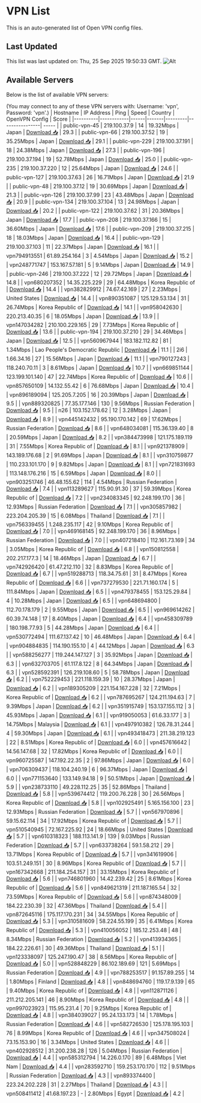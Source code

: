 # VPN List

This is an auto-generated list of Open VPN config files.

## Last Updated

This list was last updated on: Thu, 25 Sep 2025 19:50:33 GMT.
![Alt](https://repobeats.axiom.co/api/embed/186b98318ef1479477931607c1ad7d823f12451f.svg "Repobeats analytics image")

## Available Servers

Below is the list of available VPN servers:

(You may connect to any of these VPN servers with: Username: 'vpn', Password: 'vpn'.)
| Hostname | IP Address | Ping | Speed | Country | OpenVPN Config | Score |
|----------|------------|------|-------|---------|----------------| ----- |
| public-vpn-45 | 219.100.37.9 | 14 | 19.32Mbps | Japan | [Download 📥](./configs/server_0_JP.ovpn) | 29.3 |
| public-vpn-66 | 219.100.37.52 | 19 | 35.25Mbps | Japan | [Download 📥](./configs/server_1_JP.ovpn) | 29.1 |
| public-vpn-229 | 219.100.37.191 | 18 | 24.38Mbps | Japan | [Download 📥](./configs/server_2_JP.ovpn) | 27.3 |
| public-vpn-196 | 219.100.37.194 | 19 | 52.78Mbps | Japan | [Download 📥](./configs/server_3_JP.ovpn) | 25.0 |
| public-vpn-235 | 219.100.37.220 | 12 | 25.64Mbps | Japan | [Download 📥](./configs/server_4_JP.ovpn) | 24.6 |
| public-vpn-127 | 219.100.37.63 | 26 | 16.71Mbps | Japan | [Download 📥](./configs/server_5_JP.ovpn) | 21.9 |
| public-vpn-48 | 219.100.37.12 | 19 | 30.69Mbps | Japan | [Download 📥](./configs/server_6_JP.ovpn) | 21.3 |
| public-vpn-126 | 219.100.37.99 | 23 | 43.48Mbps | Japan | [Download 📥](./configs/server_7_JP.ovpn) | 20.9 |
| public-vpn-134 | 219.100.37.104 | 13 | 24.98Mbps | Japan | [Download 📥](./configs/server_8_JP.ovpn) | 20.2 |
| public-vpn-122 | 219.100.37.62 | 31 | 20.36Mbps | Japan | [Download 📥](./configs/server_9_JP.ovpn) | 17.7 |
| public-vpn-208 | 219.100.37.166 | 15 | 36.60Mbps | Japan | [Download 📥](./configs/server_10_JP.ovpn) | 17.6 |
| public-vpn-209 | 219.100.37.215 | 18 | 18.03Mbps | Japan | [Download 📥](./configs/server_11_JP.ovpn) | 16.4 |
| public-vpn-129 | 219.100.37.103 | 11 | 22.37Mbps | Japan | [Download 📥](./configs/server_12_JP.ovpn) | 16.1 |
| vpn794913551 | 61.89.254.164 | 3 | 4.54Mbps | Japan | [Download 📥](./configs/server_13_JP.ovpn) | 15.2 |
| vpn248771747 | 153.167.57.181 | 5 | 9.14Mbps | Japan | [Download 📥](./configs/server_14_JP.ovpn) | 14.9 |
| public-vpn-246 | 219.100.37.222 | 12 | 29.72Mbps | Japan | [Download 📥](./configs/server_15_JP.ovpn) | 14.8 |
| vpn680207352 | 14.35.225.229 | 29 | 64.48Mbps | Korea Republic of | [Download 📥](./configs/server_16_KR.ovpn) | 14.4 |
| vpn382829912 | 74.67.42.169 | 27 | 2.23Mbps | United States | [Download 📥](./configs/server_17_US.ovpn) | 14.4 |
| vpn890351087 | 125.129.53.134 | 31 | 26.74Mbps | Korea Republic of | [Download 📥](./configs/server_18_KR.ovpn) | 14.1 |
| vpn958042630 | 220.213.40.35 | 6 | 18.05Mbps | Japan | [Download 📥](./configs/server_19_JP.ovpn) | 13.9 |
| vpn147034282 | 210.100.229.165 | 29 | 7.73Mbps | Korea Republic of | [Download 📥](./configs/server_20_KR.ovpn) | 13.6 |
| public-vpn-194 | 219.100.37.210 | 29 | 34.46Mbps | Japan | [Download 📥](./configs/server_21_JP.ovpn) | 12.5 |
| vpn560967944 | 183.182.112.82 | 81 | 1.34Mbps | Lao People's Democratic Republic | [Download 📥](./configs/server_22_LA.ovpn) | 11.1 |
| 2i6 | 1.66.34.16 | 27 | 15.56Mbps | Japan | [Download 📥](./configs/server_23_JP.ovpn) | 11.1 |
| vpn790127243 | 118.240.70.11 | 3 | 8.61Mbps | Japan | [Download 📥](./configs/server_24_JP.ovpn) | 10.7 |
| vpn669851144 | 123.199.101.140 | 47 | 22.74Mbps | Korea Republic of | [Download 📥](./configs/server_25_KR.ovpn) | 10.6 |
| vpn857650109 | 14.132.55.42 | 6 | 76.68Mbps | Japan | [Download 📥](./configs/server_26_JP.ovpn) | 10.4 |
| vpn896189094 | 125.205.7.205 | 16 | 20.39Mbps | Japan | [Download 📥](./configs/server_27_JP.ovpn) | 9.5 |
| vpn889320825 | 77.35.177.146 | 130 | 9.56Mbps | Russian Federation | [Download 📥](./configs/server_28_RU.ovpn) | 9.5 |
| n26 | 103.152.178.62 | 12 | 3.28Mbps | Japan | [Download 📥](./configs/server_29_JP.ovpn) | 8.9 |
| vpn445142432 | 95.190.170.142 | 69 | 17.62Mbps | Russian Federation | [Download 📥](./configs/server_30_RU.ovpn) | 8.6 |
| vpn648034081 | 115.36.139.40 | 8 | 20.59Mbps | Japan | [Download 📥](./configs/server_31_JP.ovpn) | 8.2 |
| vpn384473998 | 121.175.189.119 | 31 | 7.55Mbps | Korea Republic of | [Download 📥](./configs/server_32_KR.ovpn) | 8.1 |
| vpn921378909 | 143.189.176.68 | 2 | 91.69Mbps | Japan | [Download 📥](./configs/server_33_JP.ovpn) | 8.1 |
| vpn310759877 | 110.233.101.170 | 9 | 9.82Mbps | Japan | [Download 📥](./configs/server_34_JP.ovpn) | 8.1 |
| vpn721831693 | 113.148.176.216 | 15 | 6.59Mbps | Japan | [Download 📥](./configs/server_35_JP.ovpn) | 8.0 |
| vpn903251746 | 46.48.155.62 | 114 | 4.54Mbps | Russian Federation | [Download 📥](./configs/server_36_RU.ovpn) | 7.4 |
| vpn113289627 | 115.90.91.30 | 37 | 59.39Mbps | Korea Republic of | [Download 📥](./configs/server_37_KR.ovpn) | 7.2 |
| vpn234083345 | 92.248.199.170 | 36 | 12.93Mbps | Russian Federation | [Download 📥](./configs/server_38_RU.ovpn) | 7.1 |
| vpn305857982 | 223.204.205.39 | 15 | 6.08Mbps | Thailand | [Download 📥](./configs/server_39_TH.ovpn) | 7.1 |
| vpn756339455 | 1.248.235.117 | 42 | 9.10Mbps | Korea Republic of | [Download 📥](./configs/server_40_KR.ovpn) | 7.0 |
| vpn469168145 | 92.248.199.170 | 36 | 8.96Mbps | Russian Federation | [Download 📥](./configs/server_41_RU.ovpn) | 7.0 |
| vpn407218410 | 112.161.73.169 | 34 | 3.05Mbps | Korea Republic of | [Download 📥](./configs/server_42_KR.ovpn) | 6.8 |
| vpn150812558 | 202.217.177.3 | 14 | 18.46Mbps | Japan | [Download 📥](./configs/server_43_JP.ovpn) | 6.7 |
| vpn742926420 | 61.47.212.110 | 32 | 8.83Mbps | Korea Republic of | [Download 📥](./configs/server_44_KR.ovpn) | 6.7 |
| vpn519288713 | 118.34.75.61 | 31 | 8.47Mbps | Korea Republic of | [Download 📥](./configs/server_45_KR.ovpn) | 6.6 |
| vpn737279530 | 221.71.160.174 | 5 | 111.84Mbps | Japan | [Download 📥](./configs/server_46_JP.ovpn) | 6.5 |
| vpn479378455 | 153.125.29.84 | 4 | 10.28Mbps | Japan | [Download 📥](./configs/server_47_JP.ovpn) | 6.5 |
| vpn648694800 | 112.70.178.179 | 2 | 9.55Mbps | Japan | [Download 📥](./configs/server_48_JP.ovpn) | 6.5 |
| vpn969614262 | 60.39.74.148 | 17 | 8.40Mbps | Japan | [Download 📥](./configs/server_49_JP.ovpn) | 6.4 |
| vpn458309789 | 180.198.77.93 | 5 | 44.28Mbps | Japan | [Download 📥](./configs/server_50_JP.ovpn) | 6.4 |
| vpn530772494 | 111.67.137.42 | 10 | 46.48Mbps | Japan | [Download 📥](./configs/server_51_JP.ovpn) | 6.4 |
| vpn904884835 | 114.190.155.10 | 4 | 44.12Mbps | Japan | [Download 📥](./configs/server_52_JP.ovpn) | 6.3 |
| vpn588256277 | 119.244.147.127 | 3 | 35.92Mbps | Japan | [Download 📥](./configs/server_53_JP.ovpn) | 6.3 |
| vpn632703705 | 61.117.8.122 | 8 | 64.34Mbps | Japan | [Download 📥](./configs/server_54_JP.ovpn) | 6.3 |
| vpn528592391 | 126.219.108.60 | 5 | 58.78Mbps | Japan | [Download 📥](./configs/server_55_JP.ovpn) | 6.2 |
| vpn752229453 | 221.118.159.39 | 10 | 28.37Mbps | Japan | [Download 📥](./configs/server_56_JP.ovpn) | 6.2 |
| vpn189305209 | 221.154.167.228 | 32 | 7.21Mbps | Korea Republic of | [Download 📥](./configs/server_57_KR.ovpn) | 6.2 |
| vpn787695267 | 124.211.194.63 | 7 | 9.39Mbps | Japan | [Download 📥](./configs/server_58_JP.ovpn) | 6.2 |
| vpn351915749 | 153.137.155.112 | 3 | 45.93Mbps | Japan | [Download 📥](./configs/server_59_JP.ovpn) | 6.1 |
| vpn919050053 | 61.6.33.177 | 3 | 14.75Mbps | Malaysia | [Download 📥](./configs/server_60_MY.ovpn) | 6.1 |
| vpn497910382 | 126.78.31.244 | 4 | 59.30Mbps | Japan | [Download 📥](./configs/server_61_JP.ovpn) | 6.1 |
| vpn493418473 | 211.38.219.123 | 22 | 8.51Mbps | Korea Republic of | [Download 📥](./configs/server_62_KR.ovpn) | 6.0 |
| vpn457616642 | 14.56.147.68 | 32 | 17.82Mbps | Korea Republic of | [Download 📥](./configs/server_63_KR.ovpn) | 6.0 |
| vpn960725587 | 147.192.22.35 | 2 | 97.86Mbps | Japan | [Download 📥](./configs/server_64_JP.ovpn) | 6.0 |
| vpn706309437 | 118.104.240.19 | 6 | 96.37Mbps | Japan | [Download 📥](./configs/server_65_JP.ovpn) | 6.0 |
| vpn771153640 | 133.149.94.18 | 9 | 50.51Mbps | Japan | [Download 📥](./configs/server_66_JP.ovpn) | 5.9 |
| vpn238733110 | 49.228.112.25 | 35 | 52.86Mbps | Thailand | [Download 📥](./configs/server_67_TH.ovpn) | 5.8 |
| vpn539674412 | 119.200.76.228 | 30 | 26.56Mbps | Korea Republic of | [Download 📥](./configs/server_68_KR.ovpn) | 5.8 |
| vpn102925491 | 5.165.156.100 | 23 | 12.93Mbps | Russian Federation | [Download 📥](./configs/server_69_RU.ovpn) | 5.7 |
| vpn567970896 | 59.15.62.114 | 34 | 17.92Mbps | Korea Republic of | [Download 📥](./configs/server_70_KR.ovpn) | 5.7 |
| vpn510540945 | 72.167.225.92 | 24 | 18.66Mbps | United States | [Download 📥](./configs/server_71_US.ovpn) | 5.7 |
| vpn610318323 | 188.113.141.9 | 139 | 9.03Mbps | Russian Federation | [Download 📥](./configs/server_72_RU.ovpn) | 5.7 |
| vpn633738264 | 59.1.58.212 | 29 | 13.71Mbps | Korea Republic of | [Download 📥](./configs/server_73_KR.ovpn) | 5.7 |
| vpn341619906 | 103.51.249.151 | 30 | 8.96Mbps | Korea Republic of | [Download 📥](./configs/server_74_KR.ovpn) | 5.7 |
| vpn167342668 | 211.184.254.157 | 31 | 33.15Mbps | Korea Republic of | [Download 📥](./configs/server_75_KR.ovpn) | 5.6 |
| vpn746801960 | 14.42.239.42 | 25 | 8.61Mbps | Korea Republic of | [Download 📥](./configs/server_76_KR.ovpn) | 5.6 |
| vpn849621319 | 211.187.165.54 | 32 | 73.59Mbps | Korea Republic of | [Download 📥](./configs/server_77_KR.ovpn) | 5.6 |
| vpn874348009 | 184.22.230.39 | 32 | 47.36Mbps | Thailand | [Download 📥](./configs/server_78_TH.ovpn) | 5.4 |
| vpn872645116 | 175.117.170.231 | 34 | 34.55Mbps | Korea Republic of | [Download 📥](./configs/server_79_KR.ovpn) | 5.3 |
| vpn310581609 | 58.224.55.199 | 35 | 6.41Mbps | Korea Republic of | [Download 📥](./configs/server_80_KR.ovpn) | 5.3 |
| vpn410056052 | 185.12.253.48 | 48 | 8.34Mbps | Russian Federation | [Download 📥](./configs/server_81_RU.ovpn) | 5.2 |
| vpn413934365 | 184.22.226.61 | 30 | 49.36Mbps | Thailand | [Download 📥](./configs/server_82_TH.ovpn) | 5.1 |
| vpn123338097 | 125.247.190.47 | 38 | 8.56Mbps | Korea Republic of | [Download 📥](./configs/server_83_KR.ovpn) | 5.0 |
| vpn528848229 | 86.102.189.69 | 121 | 5.69Mbps | Russian Federation | [Download 📥](./configs/server_84_RU.ovpn) | 4.9 |
| vpn788253517 | 91.157.89.255 | 14 | 1.80Mbps | Finland | [Download 📥](./configs/server_85_FI.ovpn) | 4.8 |
| vpn848694760 | 119.17.9.139 | 65 | 9.40Mbps | Korea Republic of | [Download 📥](./configs/server_86_KR.ovpn) | 4.8 |
| vpn112871126 | 211.212.205.141 | 46 | 8.90Mbps | Korea Republic of | [Download 📥](./configs/server_87_KR.ovpn) | 4.8 |
| vpn997023923 | 115.95.231.4 | 70 | 9.25Mbps | Korea Republic of | [Download 📥](./configs/server_88_KR.ovpn) | 4.8 |
| vpn384039027 | 95.24.133.173 | 14 | 1.78Mbps | Russian Federation | [Download 📥](./configs/server_89_RU.ovpn) | 4.6 |
| vpn582726530 | 125.178.195.103 | 76 | 8.99Mbps | Korea Republic of | [Download 📥](./configs/server_90_KR.ovpn) | 4.6 |
| vpn347508024 | 73.15.153.90 | 16 | 3.34Mbps | United States | [Download 📥](./configs/server_91_US.ovpn) | 4.6 |
| vpn402928512 | 31.200.238.28 | 126 | 5.04Mbps | Russian Federation | [Download 📥](./configs/server_92_RU.ovpn) | 4.4 |
| vpn585312794 | 14.226.0.170 | 89 | 6.48Mbps | Viet Nam | [Download 📥](./configs/server_93_VN.ovpn) | 4.4 |
| vpn283592710 | 159.253.170.170 | 112 | 9.51Mbps | Russian Federation | [Download 📥](./configs/server_94_RU.ovpn) | 4.3 |
| vpn893374400 | 223.24.202.228 | 31 | 2.27Mbps | Thailand | [Download 📥](./configs/server_95_TH.ovpn) | 4.3 |
| vpn508411412 | 41.68.197.23 | - | 2.80Mbps | Egypt | [Download 📥](./configs/server_96_EG.ovpn) | 4.2 |
